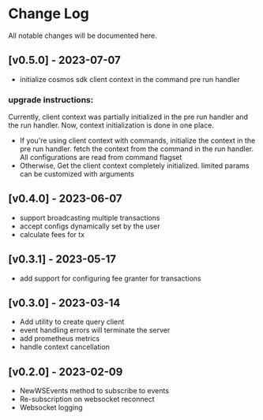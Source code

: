 # Change Log

All notable changes will be documented here.

## [v0.5.0] - 2023-07-07

- initialize cosmos sdk client context in the command pre run handler
### upgrade instructions:
Currently, client context was partially initialized in the pre run handler and the run handler. Now, context initialization is done in one place.
- If you're using client context with commands, initialize the context in the pre run handler. fetch the context from the command in the run handler. All configurations are read from command flagset
- Otherwise, Get the client context completely initialized. limited params can be customized with arguments

## [v0.4.0] - 2023-06-07

- support broadcasting multiple transactions
- accept configs dynamically set by the user
- calculate fees for tx

## [v0.3.1] - 2023-05-17

- add support for configuring fee granter for transactions

## [v0.3.0] - 2023-03-14

- Add utility to create query client
- event handling errors will terminate the server
- add prometheus metrics
- handle context cancellation

## [v0.2.0] - 2023-02-09

- NewWSEvents method to subscribe to events
- Re-subscription on websocket reconnect
- Websocket logging

